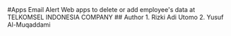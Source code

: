 <snippet>
  <content>
#Apps Email Alert
Web apps to delete or add employee's data at TELKOMSEL INDONESIA COMPANY
## Author
1. Rizki Adi Utomo
2. Yusuf Al-Muqaddami
</content>
</snippet>